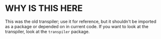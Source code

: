 # WHY IS THIS HERE

This was the old transpiler; use it for reference, but it shouldn't be imported as a package or depended on in current code.
If you want to look at the transpiler, look at the `transpiler` package.